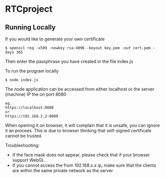 # RTCproject

## Running Locally

If you would like to generate your own certificate

```
$ openssl req -x509 -newkey rsa:4096 -keyout key.pem -out cert.pem -days 365
```

Then enter the passphrase you have created in the file index.js


To run the program locally
```
$ node index.js
```

The node application can be accessed from either localhost or the server (machine) IP the on port 8080
```
eg.
https://localhost:8080
or
https://192.168.2.2:8080
```

When opening it on browser, it will complain that it is unsafe, you can ignore it an procees. This is due to browser thinking that self-signed certificate cannot be trusted.

Troubleshooting:
- If the face mask does not appear, please check that if your browser support WebGL
- If you cannot access the from 192.168.x.x ip, make sure that the clients are within the same private network as the server
